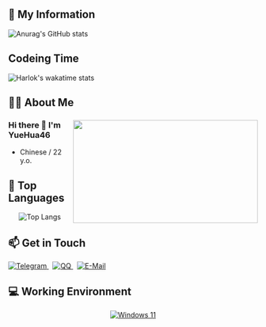<h2>🏅 My Information</h2>

<p align="left">
  <img src="https://github-readme-stats.vercel.app/api?username=YueHua46&show_icons=true" alt="Anurag's GitHub stats">
</p>

<h2>Codeing Time</h2>

<p align="left">
  <img src="https://github-readme-stats.vercel.app/api/wakatime?username=sears&layout=compact" alt="Harlok's wakatime stats">
</p>

<h2>🧑‍💻 About Me</h2>

<div>
  <div align="left">
    <img src="https://i.imgur.com/KXx0cCx.gif" align="right" width="373.5px" height="208.5px">
    <h3>Hi there 👋 I'm YueHua46</h3>
    <ul>
      <li>Chinese / 22 y.o.</li>
    </ul>
  </div>
  
</div>

<h2>🌱 Top Languages</h2>

<p align="center">
  <img src="https://github-readme-stats.vercel.app/api/top-langs/?username=YueHua46&layout=compact&hide=html" alt="Top Langs">

</p>

<h2>📫 Get in Touch</h2>

<p>
  <a href="#">
    <img src="https://img.shields.io/badge/YueHua46-3db6f1?style=flat-square&logo=Telegram&logoColor=2ca5e0" alt="Telegram">
  </a>
   
  <a href="http://wpa.qq.com/msgrd?v=3&uin=2962952929&site=qq&menu=yes">
    <img src="https://img.shields.io/badge/2766274062-4ab7f5?style=flat-square&logo=tencentqq" alt="QQ">
  </a>
   
  <a href="mailto:2766274062@qq.com">
    <img src="https://img.shields.io/badge/-2766274062@qq.com-168de2?style=flat-square&logo=gmail&logoColor=white&labelColor=168de2" alt="E-Mail">
  </a>
</p>

<h2>💻 Working Environment</h2>

<p align="center">
  <a href="https://learn.microsoft.com/en-us/windows/whats-new/windows-11-overview">
    <img src="https://img.shields.io/badge/Windows%2011-00adef?style=flat-square&logo=windows&logoColor=ffffff" alt="Windows 11">
  </a>
</p>
